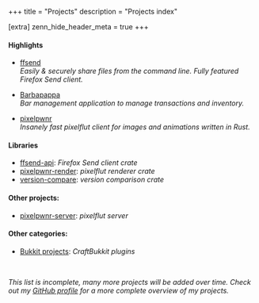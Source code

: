 +++
title = "Projects"
description = "Projects index"

[extra]
zenn_hide_header_meta = true
+++

#### Highlights

- [ffsend](@/projects/ffsend.md)  
    _Easily &amp; securely share files from the command line. Fully featured Firefox Send client._

- [Barbapappa](@/projects/barbapappa.md)  
    _Bar management application to manage transactions and inventory._

- [pixelpwnr](@/projects/pixelpwnr.md)  
    _Insanely fast pixelflut client for images and animations written in Rust._

#### Libraries

- [ffsend-api](@/projects/ffsend-api.md): _Firefox Send client crate_
- [pixelpwnr-render](@/projects/pixelpwnr-render.md): _pixelflut renderer crate_
- [version-compare](@/projects/version-compare.md): _version comparison crate_

#### Other projects:

- [pixelpwnr-server](@/projects/pixelpwnr-server.md):  _pixelflut server_

#### Other categories:

- [Bukkit projects](@/projects/bukkit.md):  _CraftBukkit plugins_

<br>

_This list is incomplete, many more projects will be added over time. Check out
my [GitHub profile][github] for a more complete overview of my projects._

[github]: https://github.com/timvisee/
